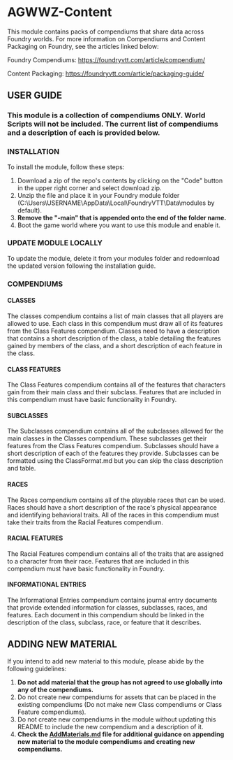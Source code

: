 # AGWWZ-Content

This module contains packs of compendiums that share data across Foundry worlds. For more information on Compendiums and Content Packaging on Foundry, see the
articles linked below:

Foundry Compendiums: https://foundryvtt.com/article/compendium/

Content Packaging: https://foundryvtt.com/article/packaging-guide/

## USER GUIDE
### This module is a collection of compendiums ONLY. World Scripts will not be included. The current list of compendiums and a description of each is provided below.

### INSTALLATION
To install the module, follow these steps:
1. Download a zip of the repo's contents by clicking on the "Code" button in the upper right corner and select download zip. 
2. Unzip the file and place it in your Foundry module folder (C:\Users\USERNAME\AppData\Local\FoundryVTT\Data\modules by default). 
3. **Remove the "-main" that is appended onto the end of the folder name.** 
4. Boot the game world where you want to use this module and enable it.

### UPDATE MODULE LOCALLY
To update the module, delete it from your modules folder and redownload the updated version following the installation guide.

### COMPENDIUMS
#### CLASSES
The classes compendium contains a list of main classes that all players are allowed to use. Each class in this compendium must draw all of its features from the
Class Features compendium. Classes need to have a description that contains a short description of the class, a table detailing the features gained by members
of the class, and a short description of each feature in the class.

#### CLASS FEATURES
The Class Features compendium contains all of the features that characters gain from their main class and their subclass. Features that are included in this
compendium must have basic functionality in Foundry.

#### SUBCLASSES
The Subclasses compendium contains all of the subclasses allowed for the main classes in the Classes compendium. These subclasses get their features from the Class
Features compendium. Subclasses should have a short description of each of the features they provide. Subclasses can be formatted using the ClassFormat.md but you
can skip the class description and table.

#### RACES
The Races compendium contains all of the playable races that can be used. Races should have a short description of the race's physical appearance and identifying
behavioral traits. All of the races in this compendium must take their traits from the Racial Features compendium.

#### RACIAL FEATURES
The Racial Features compendium contains all of the traits that are assigned to a character from their race. Features that are included in this compendium must
have basic functionality in Foundry.

#### INFORMATIONAL ENTRIES
The Informational Entries compendium contains journal entry documents that provide extended information for classes, subclasses, races, and features.
Each document in this compendium should be linked in the description of the class, subclass, race, or feature that it describes.

## ADDING NEW MATERIAL
If you intend to add new material to this module, please abide by the following guidelines:

1. **Do not add material that the group has not agreed to use globally into any of the compendiums.**
2. Do not create new compendiums for assets that can be placed in the existing compendiums (Do not make new Class compendiums or Class Feature compendiums).
3. Do not create new compendiums in the module without updating this README to include the new compendium and a description of it.
4. **Check the [AddMaterials.md](https://github.com/wcrumb97/agwwz-content-module/blob/main/AddMaterials.md) file for additional guidance on appending new material to the module compendiums and creating new compendiums.**

